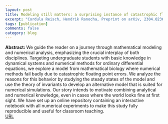 ```yaml
---
layout: post
title: Modeling still matters: a surprising instance of catastrophic floating point errors in mathematical biology and numerical methods for ODEs
excerpt: "Cordula Reisch, Hendrik Ranocha, Preprint on arXiv, 2304.02365 (2023)"
tags: [publication]
comments: false
category: blog
---
```


<b>Abstract: </b>We guide the reader on a journey through mathematical modeling and numerical analysis, emphasizing the crucial interplay of both disciplines. Targeting undergraduate students with basic knowledge in dynamical systems and numerical methods for ordinary differential equations, we explore a model from mathematical biology where numerical methods fail badly due to catastrophic floating point errors. We analyze the reasons for this behavior by studying the steady states of the model and use the theory of invariants to develop an alternative model that is suited for numerical simulations. Our story intends to motivate combining analytical and numerical knowledge, even in cases where the world looks fine at first sight. We have set up an online repository containing an interactive notebook with all numerical experiments to make this study fully reproducible and useful for classroom teaching.<br>
<a href="https://doi.org/10.48550/arXiv.2304.02365">URL</a>

